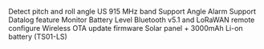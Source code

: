 Detect pitch and roll angle
US 915 MHz band
Support Angle Alarm
Support Datalog feature
Monitor Battery Level
Bluetooth v5.1 and LoRaWAN remote configure
Wireless OTA update firmware
Solar panel + 3000mAh Li-on battery (TS01-LS)
